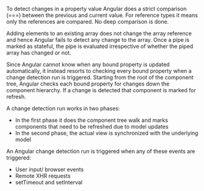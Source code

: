  To detect changes in a property value Angular does a strict comparison (===) between the previous and current value. For reference types it means only the references are compared. No deep comparison is done.

 Adding elements to an existing array does not change the array reference and hence Angular fails to detect any change to the array. Once a pipe is marked as stateful, the pipe is evaluated irrespective of whether the piped array has changed or not.

 Since Angular cannot know when any bound property is updated automatically, it instead resorts to checking every bound property when a change detection run is triggered. Starting from the root of the component tree, Angular checks each bound property for changes down the component hierarchy. If a change is detected that component is marked for refresh.


 A change detection run works in two phases:
 - In the first phase it does the component tree walk and marks components that need to be refreshed due to model updates
 - In the second phase, the actual view is synchronized with the underlying model


 An Angular change detection run is triggered when any of these events are triggered:
 - User input/ browser events
 - Remote XHR requests
 - setTimeout and setInterval
